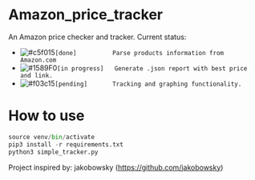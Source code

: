 # Amazon_price_tracker
An Amazon price checker and tracker. 
Current status:
  - ![#c5f015](https://via.placeholder.com/15/c5f015/000000?text=+)`[done]          Parse products information from Amazon.com`
  - ![#1589F0](https://via.placeholder.com/15/1589F0/000000?text=+)`[in progress]   Generate .json report with best price and link.`
  - ![#f03c15](https://via.placeholder.com/15/f03c15/000000?text=+)`[pending]       Tracking and graphing functionality.`

# How to use
```python
source venv/bin/activate
pip3 install -r requirements.txt
python3 simple_tracker.py
```


Project inspired by: jakobowsky (https://github.com/jakobowsky)
